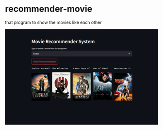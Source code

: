 # recommender-movie
that program to show the movies like each other


![screenshot of project](recommend.PNG)
